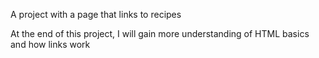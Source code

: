A project with a page that links to recipes

At the end of this project, I will gain more understanding of HTML basics and how
links work